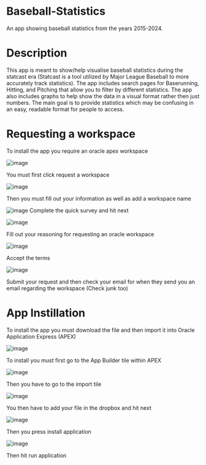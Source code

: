 # Baseball-Statistics
An app showing baseball statistics from the years 2015-2024.

# Description
This app is meant to show/help visualise baseball statistics during the statcast era (Statcast is a tool utilized by Major League Baseball to more accurately track statistics). The app includes search pages for Baserunning, Hitting, and Pitching that allow you to filter by different statistics. The app also includes graphs to help show the data in a visual format rather then just numbers. The main goal is to provide statistics which may be confusing in an easy, readable format for people to access.

# Requesting a workspace
To install the app you require an oracle apex workspace

![image](https://github.com/user-attachments/assets/77f6c92e-4af7-4d80-b3ea-9c8d5b6000aa)

You must first click request a workspace

![image](https://github.com/user-attachments/assets/c6049b76-35c7-4e0a-b151-fe1f67d862bc)

Then you must fill out your information as well as add a workspace name

![image](https://github.com/user-attachments/assets/28425378-0544-43ff-8592-c580c7eea457)
Complete the quick survey and hit next

![image](https://github.com/user-attachments/assets/272ea8fb-d31f-4d66-8078-6b38ec92ab1c)

Fill out your reasoning for requesting an oracle workspace

![image](https://github.com/user-attachments/assets/75495e2b-6baa-4d18-ae1e-955bf57a7183)

Accept the terms

![image](https://github.com/user-attachments/assets/f48d489a-8c67-47f5-af00-57f1a8d6132a)

Submit your request and then check your email for when they send you an email regarding the workspace (Check junk too)

# App Instillation
To install the app you must download the file and then import it into Oracle Application Express (APEX)

![image](https://github.com/user-attachments/assets/339bd6bc-8734-48ea-ba9a-362ed8039e7d)

To install you must first go to the App Builder tile within APEX

![image](https://github.com/user-attachments/assets/5fb51201-3785-48d3-9bdc-477ab6f94428)

Then you have to go to the import tile

![image](https://github.com/user-attachments/assets/05a88282-799d-4263-8c8a-1fd35152317e)

You then have to add your file in the dropbox and hit next

![image](https://github.com/user-attachments/assets/6d3e6124-868e-4d13-a4bd-8dd1e66d3940)

Then you press install application

![image](https://github.com/user-attachments/assets/1a4bc403-8675-41b0-a4e6-adbdcb73a676)

Then hit run application
